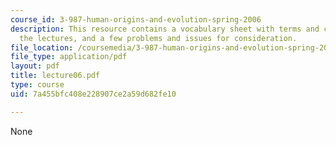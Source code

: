 ```yaml
---
course_id: 3-987-human-origins-and-evolution-spring-2006
description: This resource contains a vocabulary sheet with terms and concepts from
  the lectures, and a few problems and issues for consideration.
file_location: /coursemedia/3-987-human-origins-and-evolution-spring-2006/7a455bfc408e228907ce2a59d682fe10_lecture06.pdf
file_type: application/pdf
layout: pdf
title: lecture06.pdf
type: course
uid: 7a455bfc408e228907ce2a59d682fe10

---
```

None